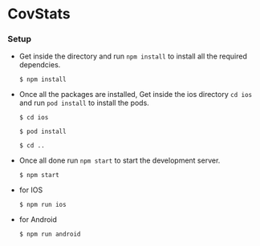 # CovStats

### Setup
- Get inside the directory and run `npm install` to install all the required dependcies.
  ```
  $ npm install
  ```
- Once all the packages are installed, Get inside the ios directory `cd ios` and run `pod install` to install the pods.
  ```
  $ cd ios
  ```  
  ```
  $ pod install
  ```  
  ```
  $ cd ..
  ```  
  
- Once all done run `npm start` to start the development server.
  ```
  $ npm start
  ```
  
- for IOS 
  ```
  $ npm run ios 
  ```  
- for Android  
  ```
  $ npm run android
  ```  
